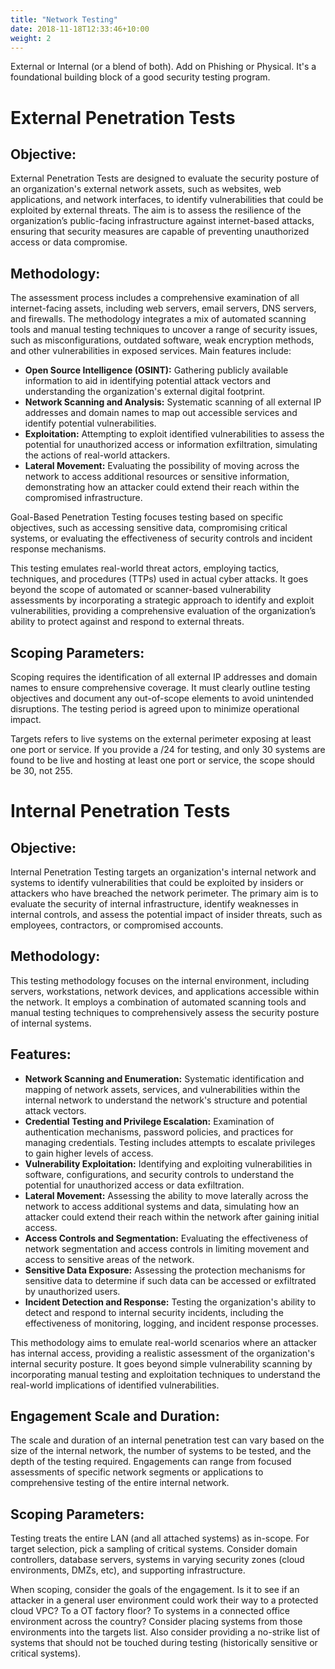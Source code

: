 ```yaml
---
title: "Network Testing"
date: 2018-11-18T12:33:46+10:00
weight: 2
---
```


External or Internal (or a blend of both). Add on Phishing or Physical. It's a foundational building block of a good security testing program.

# External Penetration Tests 
## Objective:
External Penetration Tests are designed to evaluate the security posture of an organization's external network assets, such as websites, web applications, and network interfaces, to identify vulnerabilities that could be exploited by external threats. The aim is to assess the resilience of the organization’s public-facing infrastructure against internet-based attacks, ensuring that security measures are capable of preventing unauthorized access or data compromise.

## Methodology:
The assessment process includes a comprehensive examination of all internet-facing assets, including web servers, email servers, DNS servers, and firewalls. The methodology integrates a mix of automated scanning tools and manual testing techniques to uncover a range of security issues, such as misconfigurations, outdated software, weak encryption methods, and other vulnerabilities in exposed services. Main features include:

- **Open Source Intelligence (OSINT):** Gathering publicly available information to aid in identifying potential attack vectors and understanding the organization's external digital footprint.
- **Network Scanning and Analysis:** Systematic scanning of all external IP addresses and domain names to map out accessible services and identify potential vulnerabilities.
- **Exploitation:** Attempting to exploit identified vulnerabilities to assess the potential for unauthorized access or information exfiltration, simulating the actions of real-world attackers.
- **Lateral Movement:** Evaluating the possibility of moving across the network to access additional resources or sensitive information, demonstrating how an attacker could extend their reach within the compromised infrastructure.

Goal-Based Penetration Testing focuses testing based on specific objectives, such as accessing sensitive data, compromising critical systems, or evaluating the effectiveness of security controls and incident response mechanisms.

This testing emulates real-world threat actors, employing tactics, techniques, and procedures (TTPs) used in actual cyber attacks. It goes beyond the scope of automated or scanner-based vulnerability assessments by incorporating a strategic approach to identify and exploit vulnerabilities, providing a comprehensive evaluation of the organization’s ability to protect against and respond to external threats. 

## Scoping Parameters:
Scoping requires the identification of all external IP addresses and domain names to ensure comprehensive coverage. It must clearly outline testing objectives and document any out-of-scope elements to avoid unintended disruptions. The testing period is agreed upon to minimize operational impact.

Targets refers to live systems on the external perimeter exposing at least one port or service. If you provide a /24 for testing, and only 30 systems are found to be live and hosting at least one port or service, the scope should be 30, not 255. 

# Internal Penetration Tests 
## Objective:
Internal Penetration Testing targets an organization's internal network and systems to identify vulnerabilities that could be exploited by insiders or attackers who have breached the network perimeter. The primary aim is to evaluate the security of internal infrastructure, identify weaknesses in internal controls, and assess the potential impact of insider threats, such as employees, contractors, or compromised accounts.

## Methodology:
This testing methodology focuses on the internal environment, including servers, workstations, network devices, and applications accessible within the network. It employs a combination of automated scanning tools and manual testing techniques to comprehensively assess the security posture of internal systems.

## Features:

- **Network Scanning and Enumeration:** Systematic identification and mapping of network assets, services, and vulnerabilities within the internal network to understand the network's structure and potential attack vectors.
- **Credential Testing and Privilege Escalation:** Examination of authentication mechanisms, password policies, and practices for managing credentials. Testing includes attempts to escalate privileges to gain higher levels of access.
- **Vulnerability Exploitation:** Identifying and exploiting vulnerabilities in software, configurations, and security controls to understand the potential for unauthorized access or data exfiltration.
- **Lateral Movement:** Assessing the ability to move laterally across the network to access additional systems and data, simulating how an attacker could extend their reach within the network after gaining initial access.
- **Access Controls and Segmentation:** Evaluating the effectiveness of network segmentation and access controls in limiting movement and access to sensitive areas of the network.
- **Sensitive Data Exposure:** Assessing the protection mechanisms for sensitive data to determine if such data can be accessed or exfiltrated by unauthorized users.
- **Incident Detection and Response:** Testing the organization's ability to detect and respond to internal security incidents, including the effectiveness of monitoring, logging, and incident response processes.

This methodology aims to emulate real-world scenarios where an attacker has internal access, providing a realistic assessment of the organization's internal security posture. It goes beyond simple vulnerability scanning by incorporating manual testing and exploitation techniques to understand the real-world implications of identified vulnerabilities.

## Engagement Scale and Duration:
The scale and duration of an internal penetration test can vary based on the size of the internal network, the number of systems to be tested, and the depth of the testing required. Engagements can range from focused assessments of specific network segments or applications to comprehensive testing of the entire internal network.

## Scoping Parameters:
Testing treats the entire LAN (and all attached systems) as in-scope. For target selection, pick a sampling of critical systems. Consider domain controllers, database servers, systems in varying security zones (cloud environments, DMZs, etc), and supporting infrastructure. 

When scoping, consider the goals of the engagement. Is it to see if an attacker in a general user environment could work their way to a protected cloud VPC? To a OT factory floor? To systems in a connected office environment across the country? Consider placing systems from those environments into the targets list. Also consider providing a no-strike list of systems that should not be touched during testing (historically sensitive or critical systems).
